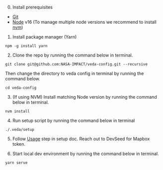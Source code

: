 0. Install prerequisites

- [Git](https://www.atlassian.com/git/tutorials/install-git)
- [Node](http://nodejs.org/) v16 (To manage multiple node versions we recommend to install [nvm](https://github.com/nvm-sh/nvm#installing-and-updating))


1. Install package manager (Yarn)

```
npm -g install yarn
```

2. Clone the repo by running the command below in terminal.

```
git clone git@github.com:NASA-IMPACT/veda-config.git --recursive
```
Then change the directory to veda config in terminal by running the command below.

```
cd veda-config
```

3. (If using NVM) Install matching Node version by running the command below in terminal.
```
nvm install
```

4. Run setup script by running the command below in terminal

```
./.veda/setup
```

5. Follow [Usage](https://github.com/NASA-IMPACT/veda-config/blob/develop/docs/SETUP.md#usage) step  in setup doc. Reach out to DevSeed for Mapbox token. 
   
6. Start local dev environment by running the command below in terminal.
```
yarn serve
```
